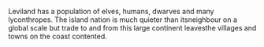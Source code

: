 Leviland has a population of elves, humans, dwarves and many lyconthropes. The island nation is much quieter than itsneighbour on a global scale but trade to and from this large continent leavesthe villages and towns on the coast contented.